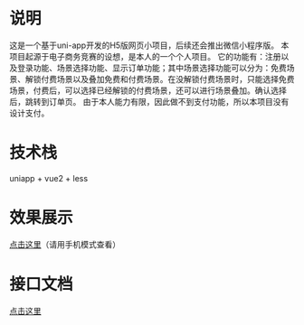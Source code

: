 # 说明
这是一个基于uni-app开发的H5版网页小项目，后续还会推出微信小程序版。
本项目起源于电子商务竞赛的设想，是本人的一个个人项目。
它的功能有：注册以及登录功能、场景选择功能、显示订单功能；其中场景选择功能可以分为：免费场景、解锁付费场景以及叠加免费和付费场景。在没解锁付费场景时，只能选择免费场景，付费后，可以选择已经解锁的付费场景，还可以进行场景叠加。确认选择后，跳转到订单页。
由于本人能力有限，因此做不到支付功能，所以本项目没有设计支付。
# 技术栈
uniapp + vue2 + less
# 效果展示
[点击这里](http://103.151.217.190/)（请用手机模式查看）
# 接口文档
[点击这里](https://github.com/ZzlDesu/wymexp/blob/main/API.md)
